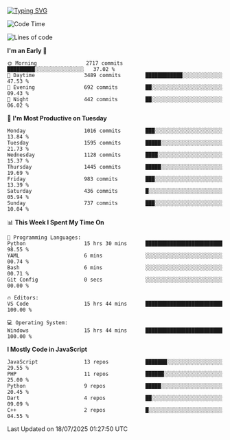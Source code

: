 [![Typing SVG](https://readme-typing-svg.demolab.com?font=Fira+Code&pause=1000&color=F7F7F7&random=false&width=435&lines=Hi+%F0%9F%91%8B%2C+I'm+Rafiu+Sidqi;Junior+Backend+Developer)](https://git.io/typing-svg)
<!--START_SECTION:waka-->
![Code Time](http://img.shields.io/badge/Code%20Time-809%20hrs%2041%20mins-blue)

![Lines of code](https://img.shields.io/badge/From%20Hello%20World%20I%27ve%20Written-2.5%20million%20lines%20of%20code-blue)

**I'm an Early 🐤** 

```text
🌞 Morning                2717 commits        █████████░░░░░░░░░░░░░░░░   37.02 % 
🌆 Daytime                3489 commits        ████████████░░░░░░░░░░░░░   47.53 % 
🌃 Evening                692 commits         ██░░░░░░░░░░░░░░░░░░░░░░░   09.43 % 
🌙 Night                  442 commits         ██░░░░░░░░░░░░░░░░░░░░░░░   06.02 % 
```
📅 **I'm Most Productive on Tuesday** 

```text
Monday                   1016 commits        ███░░░░░░░░░░░░░░░░░░░░░░   13.84 % 
Tuesday                  1595 commits        █████░░░░░░░░░░░░░░░░░░░░   21.73 % 
Wednesday                1128 commits        ████░░░░░░░░░░░░░░░░░░░░░   15.37 % 
Thursday                 1445 commits        █████░░░░░░░░░░░░░░░░░░░░   19.69 % 
Friday                   983 commits         ███░░░░░░░░░░░░░░░░░░░░░░   13.39 % 
Saturday                 436 commits         █░░░░░░░░░░░░░░░░░░░░░░░░   05.94 % 
Sunday                   737 commits         ███░░░░░░░░░░░░░░░░░░░░░░   10.04 % 
```


📊 **This Week I Spent My Time On** 

```text
💬 Programming Languages: 
Python                   15 hrs 30 mins      █████████████████████████   98.55 % 
YAML                     6 mins              ░░░░░░░░░░░░░░░░░░░░░░░░░   00.74 % 
Bash                     6 mins              ░░░░░░░░░░░░░░░░░░░░░░░░░   00.71 % 
Git Config               0 secs              ░░░░░░░░░░░░░░░░░░░░░░░░░   00.00 % 

🔥 Editors: 
VS Code                  15 hrs 44 mins      █████████████████████████   100.00 % 

💻 Operating System: 
Windows                  15 hrs 44 mins      █████████████████████████   100.00 % 
```

**I Mostly Code in JavaScript** 

```text
JavaScript               13 repos            ███████░░░░░░░░░░░░░░░░░░   29.55 % 
PHP                      11 repos            ██████░░░░░░░░░░░░░░░░░░░   25.00 % 
Python                   9 repos             █████░░░░░░░░░░░░░░░░░░░░   20.45 % 
Dart                     4 repos             ██░░░░░░░░░░░░░░░░░░░░░░░   09.09 % 
C++                      2 repos             █░░░░░░░░░░░░░░░░░░░░░░░░   04.55 % 
```




 Last Updated on 18/07/2025 01:27:50 UTC
<!--END_SECTION:waka-->
